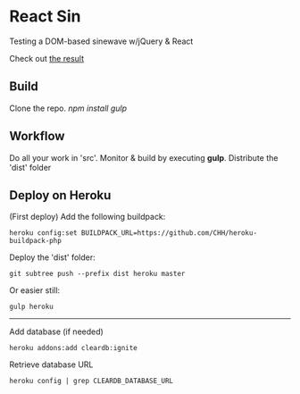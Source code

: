 # React Sin

Testing a DOM-based sinewave w/jQuery & React

Check out [the result](http://reactsin.herokuapp.com/)

## Build

   Clone the repo.
   *npm install* 
   *gulp*

## Workflow

Do all your work in 'src'. Monitor & build by executing **gulp**. Distribute the 'dist' folder

## Deploy on Heroku

(First deploy) Add the following buildpack:

    heroku config:set BUILDPACK_URL=https://github.com/CHH/heroku-buildpack-php

Deploy the 'dist' folder:

    git subtree push --prefix dist heroku master

Or easier still:

    gulp heroku

----

Add database (if needed)

    heroku addons:add cleardb:ignite

Retrieve database URL

    heroku config | grep CLEARDB_DATABASE_URL
